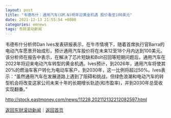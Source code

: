 ```yaml
---
layout: post
title: "韦德布什：通用汽车(GM.N)明年迎黄金机遇 股价看至100美元"
date: 2021-12-13 21:55:54 +0800
categories: emnews
tags: 东财滚动新闻
---
```


韦德布什分析师Dan Ives发表研报表示，在牛市情境下，随着首席执行官Barra的电动汽车愿景开始成形，预计通用汽车股价将在未来12至18个月内达到100美元。该分析师在报告中表示，在解决了芯片短缺和Bolt召回等短期问题后，通用汽车在2022年将迎来电动汽车转型的黄金机遇。Ives预计，到2026年，通用汽车将使其20%的燃油车客户转化为电动车客户，到2030年，这一比例将超过50%。Ives表示：“虽然通用汽车在发展道路上遇到了阻碍和挑战，但绿色浪潮和电动汽车的转型机会将改变这家公司未来十年的长期增长轨迹(和市盈率)，并到2030年总营收实现翻番。”

<http://stock.eastmoney.com/news/11228,202112132212082597.html>

[返回东财滚动新闻](//finews.withounder.com/emnews/)｜[返回首页](//finews.withounder.com/)
